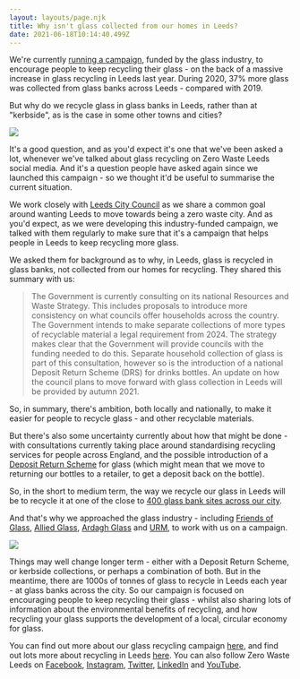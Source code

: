 ```yaml
---
layout: layouts/page.njk
title: Why isn't glass collected from our homes in Leeds?
date: 2021-06-18T10:14:40.499Z
---
```

We're currently [running a campaign](https://www.zerowasteleeds.org.uk/projects/leeds-glass-recycling/), funded by the glass industry, to encourage people to keep recycling their glass - on the back of a massive increase in glass recycling in Leeds last year.  During 2020, 37% more glass was collected from glass banks across Leeds - compared with 2019.

But why do we recycle glass in glass banks in Leeds, rather than at "kerbside", as is the case in some other towns and cities?

![](/uploads/16-100.jpg)

It's a good question, and as you'd expect it's one that we've been asked a lot, whenever we've talked about glass recycling on Zero Waste Leeds social media.  And it's a question people have asked again since we launched this campaign - so we thought it'd be useful to summarise the current situation.

We work closely with [Leeds City Council](https://www.leeds.gov.uk/residents/bins-and-recycling) as we share a common goal around wanting Leeds to move towards being a zero waste city.  And as you'd expect, as we were developing this industry-funded campaign, we talked with them regularly to make sure that it's a campaign that helps people in Leeds to keep recycling more glass.

We asked them for background as to why, in Leeds, glass is recycled in glass banks, not collected from our homes for recycling.  They shared this summary with us:

> The Government is currently consulting on its national Resources and Waste Strategy. This includes proposals to introduce more consistency on what councils offer households across the country. The Government intends to make separate collections of more types of recyclable material a legal requirement from 2024. The strategy makes clear that the Government will provide councils with the funding needed to do this. Separate household collection of glass is part of this consultation, however so is the introduction of a national Deposit Return Scheme (DRS) for drinks bottles. An update on how the council plans to move forward with glass collection in Leeds will be provided by autumn 2021.

So, in summary, there's ambition, both locally and nationally, to make it easier for people to recycle glass - and other recyclable materials.  

But there's also some uncertainty currently about how that might be done - with consultations currently taking place around standardising recycling services for people across England, and the possible introduction of a [Deposit Return Scheme](https://www.theguardian.com/environment/2021/mar/24/no-bottle-deposit-return-scheme-for-most-of-uk-until-2024-at-earliest) for glass (which might mean that we move to returning our bottles to a retailer, to get a deposit back on the bottle).  

So, in the short to medium term, the way we recycle our glass in Leeds will be to recycle it at one of the close to [400 glass bank sites across our city](https://glass.zerowasteleeds.org.uk/#/).

And that's why we approached the glass industry - including [Friends of Glass](https://www.friendsofglass.com/), [Allied Glass](https://www.allied-glass.com/), [Ardagh Glass](https://www.ardaghgroup.com/) and [URM](https://www.urmgroup.co.uk/), to work with us on a campaign.

![](/uploads/20-100.jpg)

Things may well change longer term - either with a Deposit Return Scheme, or kerbside collections, or perhaps a combination of both.  But in the meantime, there are 1000s of tonnes of glass to recycle in Leeds each year - at glass banks across the city.  So our campaign is focused on encouraging people to keep recycling their glass - whilst also sharing lots of information about the environmental benefits of recycling, and how recycling your glass supports the development of a local, circular economy for glass.  

You can find out more about our glass recycling campaign [here](https://www.zerowasteleeds.org.uk/projects/leeds-glass-recycling/), and find out lots more about recycling in Leeds [here](https://www.zerowasteleeds.org.uk/tag/recycling/).  You can also follow Zero Waste Leeds on [Facebook](https://www.facebook.com/zerowasteleeds/), [Instagram](https://www.instagram.com/zerowasteleeds/), [Twitter](https://twitter.com/ZeroWasteLeeds), [LinkedIn](https://www.linkedin.com/company/zero-waste-leeds/?viewAsMember=true) and [YouTube](https://www.youtube.com/channel/UCD4AOnL4OuGUnxHqDi_5ghQ).